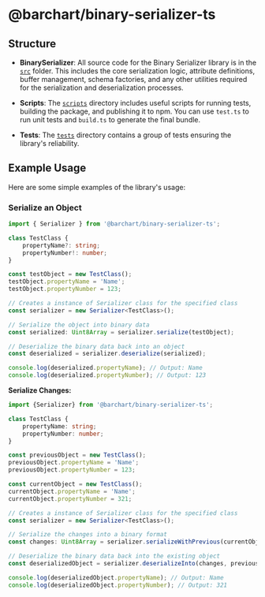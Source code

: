 # @barchart/binary-serializer-ts

## Structure

- **BinarySerializer**: All source code for the Binary Serializer library is in the [`src`](./src) folder. This includes the core serialization logic, attribute definitions, buffer management, schema factories, and any other utilities required for the serialization and deserialization processes.

- **Scripts**: The [`scripts`](./scripts) directory includes useful scripts for running tests, building the package, and publishing it to npm. You can use `test.ts` to run unit tests and `build.ts` to generate the final bundle.

- **Tests**: The [`tests`](./tests) directory contains a group of tests ensuring the library's reliability.

## Example Usage

Here are some simple examples of the library's usage:

### Serialize an Object

```typescript
import { Serializer } from '@barchart/binary-serializer-ts';

class TestClass {
    propertyName?: string;
    propertyNumber!: number;
}

const testObject = new TestClass();
testObject.propertyName = 'Name';
testObject.propertyNumber = 123;

// Creates a instance of Serializer class for the specified class
const serializer = new Serializer<TestClass>();

// Serialize the object into binary data
const serialized: Uint8Array = serializer.serialize(testObject);

// Deserialize the binary data back into an object
const deserialized = serializer.deserialize(serialized);

console.log(deserialized.propertyName); // Output: Name
console.log(deserialized.propertyNumber); // Output: 123
```

**Serialize Changes:**

```typescript
import {Serializer} from '@barchart/binary-serializer-ts';

class TestClass {
    propertyName: string;
    propertyNumber: number;
}

const previousObject = new TestClass();
previousObject.propertyName = 'Name';
previousObject.propertyNumber = 123;

const currentObject = new TestClass();
currentObject.propertyName = 'Name';
currentObject.propertyNumber = 321;

// Creates a instance of Serializer class for the specified class
const serializer = new Serializer<TestClass>();

// Serialize the changes into a binary format
const changes: Uint8Array = serializer.serializeWithPrevious(currentObject, previousObject);

// Deserialize the binary data back into the existing object
const deserializedObject = serializer.deserializeInto(changes, previousObject);

console.log(deserializedObject.propertyName); // Output: Name
console.log(deserializedObject.propertyNumber); // Output: 321
```
